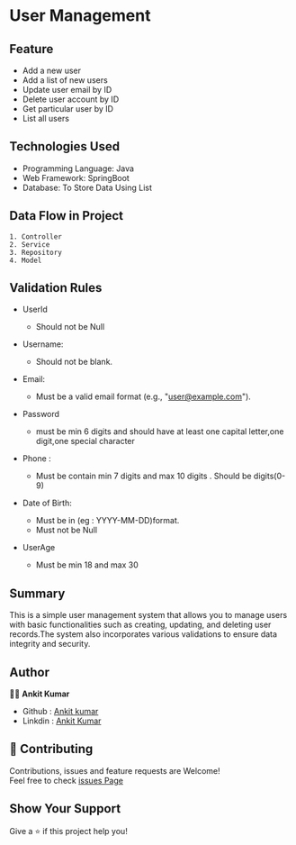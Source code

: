 # User Management




## Feature
- Add a new user
- Add a list of new users 
- Update user  email by ID
- Delete user account by ID
- Get particular user by ID
- List all users
## Technologies Used
- Programming Language: Java
- Web Framework: SpringBoot
- Database: To Store Data Using List
##  Data Flow in Project
    1. Controller
    2. Service
    3. Repository
    4. Model
## Validation Rules
- UserId
    - Should not be Null
- Username:
    - Should not be blank.

 - Email:
    -  Must be a valid email format (e.g., "user@example.com").
- Password
    - must be min 6 digits and should have at least one capital letter,one digit,one special character
- Phone :
    -  Must be contain min 7 digits and max 10 digits .
       Should be digits(0-9)   

- Date of Birth:
    - Must be in (eg : YYYY-MM-DD)format. 
    - Must not be Null 
- UserAge 
    - Must be min 18 and max 30 


 
##  Summary
This is a simple user management system that allows you to manage users with basic functionalities such as creating, updating, and deleting user records.The system also incorporates various validations to ensure data integrity and security.
## Author
 👨‍💼 **Ankit Kumar**
 + Github : [Ankit kumar](https://github.com/ankitk55?tab=repositories)
 + Linkdin : [Ankit Kumar](https://www.linkedin.com/in/ankit-kumar-7300581b3/)
 
## 🤝 Contributing
Contributions, issues and feature requests are Welcome!\
Feel free to check [issues Page](https://github.com/issues) 

## Show Your Support 
 Give a ⭐ if this project help you!